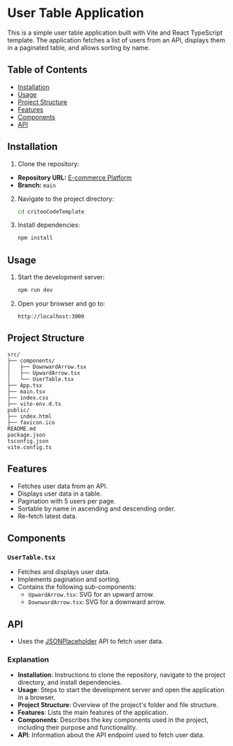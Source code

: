 # User Table Application

This is a simple user table application built with Vite and React TypeScript template. The application fetches a list of users from an API, displays them in a paginated table, and allows sorting by name.

## Table of Contents

- [Installation](#installation)
- [Usage](#usage)
- [Project Structure](#project-structure)
- [Features](#features)
- [Components](#components)
- [API](#api)

## Installation

1. Clone the repository:
- **Repository URL:** [E-commerce Platform](https://github.com/abheyygupta396/vite-user-table-application.git)
- **Branch:** `main`

2. Navigate to the project directory:
   ```bash
   cd criteoCodeTemplate
   ```

3. Install dependencies:
   ```bash
   npm install
   ```

## Usage

1. Start the development server:
   ```bash
   npm run dev
   ```

2. Open your browser and go to:
   ```
   http://localhost:3000
   ```

## Project Structure

```
src/
├── components/
│   ├── DownwardArrow.tsx
│   ├── UpwardArrow.tsx
│   └── UserTable.tsx
├── App.tsx
├── main.tsx
├── index.css
├── vite-env.d.ts
public/
├── index.html
├── favicon.ico
README.md
package.json
tsconfig.json
vite.config.ts
```

## Features

- Fetches user data from an API.
- Displays user data in a table.
- Pagination with 5 users per page.
- Sortable by name in ascending and descending order.
- Re-fetch latest data.

## Components

### `UserTable.tsx`

- Fetches and displays user data.
- Implements pagination and sorting.
- Contains the following sub-components:
  - `UpwardArrow.tsx`: SVG for an upward arrow.
  - `DownwardArrow.tsx`: SVG for a downward arrow.

## API

- Uses the [JSONPlaceholder](https://jsonplaceholder.typicode.com/users) API to fetch user data.

### Explanation

- **Installation**: Instructions to clone the repository, navigate to the project directory, and install dependencies.
- **Usage**: Steps to start the development server and open the application in a browser.
- **Project Structure**: Overview of the project's folder and file structure.
- **Features**: Lists the main features of the application.
- **Components**: Describes the key components used in the project, including their purpose and functionality.
- **API**: Information about the API endpoint used to fetch user data.